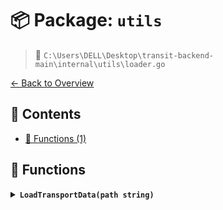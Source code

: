 # 📦 Package: `utils`

> 📍 `C:\Users\DELL\Desktop\transit-backend-main\internal\utils\loader.go`

[← Back to Overview](../README.md)

## 📑 Contents

- [🔧 Functions (1)](#-functions)

## 🔧 Functions

<details>
<summary><b><code>LoadTransportData(path string)</code></b></summary>

**Summary:** Loads transport data from a file

**Parameters:**
- `path` (string): File path to load data from

**Returns:** Loaded data as *model.Data or error

**Complexity:**
- Time: O(n) where n is file size
- Space: O(n) where n is data size

**Example:**
```go
data, err := LoadTransportData('routes.json')
```

**Edge Cases:**
- Nonexistent file returns error
- Malformed data returns parsing error


</details>

